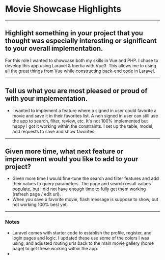 # Movie Showcase Highlights

---

## Highlight something in your project that you thought was especially interesting or significant to your overall implementation.

For this role I wanted to showcase both my skills in Vue and PHP. I chose to develop this app using Laravel & Inertia with Vue3. This allows me to using all the great things from Vue while constructing back-end code in Laravel.

---

## Tell us what you are most pleased or proud of with your implementation.

-   I wanted to implement a feature where a signed in user could favorite a movie and save it in their favorites list. A non signed in user can still use the app to search, filter, review, etc. It's not 100% implemented but happy I got it working within the constraints. I set up the table, model, and requests to save and show favorites.

---

## Given more time, what next feature or improvement would you like to add to your project?

-   Given more time I would fine-tune the search and filter features and add their values to query parameters. The page and search result values populate, but I did not have enough time to fully get them working (refresh page / edit url).
-   When you save a favorite movie, flash message is suppose to show, but not working 100% best yet.

---

### Notes

-   Laravel comes with starter code to establish the profile, register, and login pages and logic. I updated these use some of the colors I was using, and adjusted routing urls back to the main movie gallery (home page) to get these working within the app.
-

